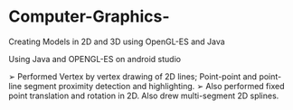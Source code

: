 # Computer-Graphics-
Creating Models in 2D  and 3D using OpenGL-ES and Java

Using Java and OPENGL-ES on android studio

➢ Performed Vertex by vertex drawing of 2D lines; Point-point and point-line segment proximity detection and highlighting. 
➢ Also performed fixed point translation and rotation in 2D. Also drew multi-segment 2D splines.

